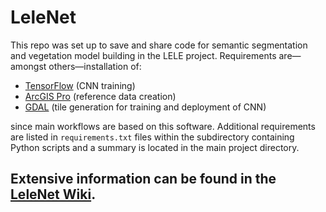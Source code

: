 # LeleNet
This repo was set up to save and share code for semantic segmentation and vegetation model building in the LELE project.
Requirements are—amongst others—installation of:
* [TensorFlow](https://www.tensorflow.org/) (CNN training)
* [ArcGIS Pro](https://pro.arcgis.com/) (reference data creation)
* [GDAL](https://gdal.org/) (tile generation for training and deployment of CNN)

since main workflows are based on this software. Additional requirements are listed in `requirements.txt` files within the subdirectory containing Python scripts and a summary is located in the main project directory.

## Extensive information can be found in the [LeleNet Wiki](https://github.com/ManuelPopp/LeleNet/wiki).
